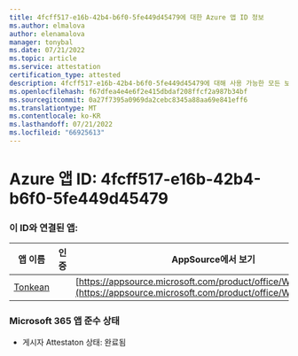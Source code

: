```yaml
---
title: 4fcff517-e16b-42b4-b6f0-5fe449d45479에 대한 Azure 앱 ID 정보
ms.author: elmalova
author: elenamalova
manager: tonybal
ms.date: 07/21/2022
ms.topic: article
ms.service: attestation
certification_type: attested
description: 4fcff517-e16b-42b4-b6f0-5fe449d45479에 대해 사용 가능한 모든 보안 및 규정 준수 정보입니다.
ms.openlocfilehash: f67dfea4e4e6f2e415dbdaf208ffcf2a987b34bf
ms.sourcegitcommit: 0a27f7395a0969da2cebc8345a88aa69e841eff6
ms.translationtype: MT
ms.contentlocale: ko-KR
ms.lasthandoff: 07/21/2022
ms.locfileid: "66925613"
---
```

# <a name="azure-app-id-4fcff517-e16b-42b4-b6f0-5fe449d45479"></a>Azure 앱 ID: 4fcff517-e16b-42b4-b6f0-5fe449d45479


### <a name="apps-associated-with-this-id"></a>이 ID와 연결된 앱:
| **앱 이름** | **인증** | **AppSource에서 보기** |
|--------------|---------------|-----------------------|
| [Tonkean](../forward/WA104381749.md) |  | [https://appsource.microsoft.com/product/office/WA104381749](https://appsource.microsoft.com/product/office/WA104381749) |

### <a name="microsoft-365-app-compliance-status"></a>Microsoft 365 앱 준수 상태
- 게시자 Attestaton 상태: 완료됨
